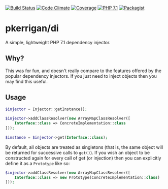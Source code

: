 [![Build Status](https://img.shields.io/github/workflow/status/patrickkerrigan/php-di/Tests.svg?style=flat-square)](https://github.com/patrickkerrigan/php-di/actions/workflows/tests.yml) [![Code Climate](https://img.shields.io/codeclimate/maintainability/patrickkerrigan/php-di.svg?style=flat-square)](https://codeclimate.com/github/patrickkerrigan/php-di) [![Coverage](https://img.shields.io/codeclimate/c/patrickkerrigan/php-di.svg?style=flat-square)](https://codeclimate.com/github/patrickkerrigan/php-di) [![PHP 7.1](https://img.shields.io/badge/php-7.1-blue.svg?style=flat-square)](http://php.net/) [![Packagist](https://img.shields.io/packagist/v/pkerrigan/di.svg?style=flat-square)](https://packagist.org/packages/pkerrigan/di)

# pkerrigan/di
A simple, lightweight PHP 7.1 dependency injector.

## Why?
This was for fun, and doesn't really compare to the features offered by the popular dependency injectors. If you just need to inject objects then you may find this useful.

## Usage

```php
$injector = Injector::getInstance();
 
$injector->addClassResolver(new ArrayMapClassResolver([
    Interface::class => ConcreteImplementation::class
]));
 
$instance = $injector->get(Interface::class);
```

By default, all objects are treated as singletons (that is, the same object will be returned for successive calls to ```get()```). If you wish an object to be constructed again for every call of get (or injection) then you can explicitly define it as a ```Prototype``` like so:

```php
$injector->addClassResolver(new ArrayMapClassResolver([
    Interface::class => new Prototype(ConcreteImplementation::class)
]));
```
